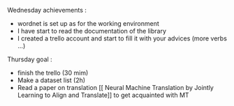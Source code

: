 Wednesday achievements :
- wordnet is set up as for the working environment 
- I have start to read the documentation of the library 
- I created a trello account and start to fill it with your advices (more verbs ...)

Thursday goal :
- finish the trello (30 mim)
- Make a dataset list (2h)
- Read a paper on translation [[ Neural Machine Translation by Jointly Learning to Align and Translate]] to get acquainted with MT